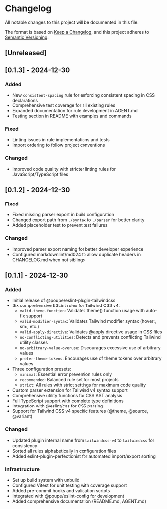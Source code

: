 # Changelog

All notable changes to this project will be documented in this file.

The format is based on [Keep a Changelog](https://keepachangelog.com/en/1.0.0/),
and this project adheres to [Semantic Versioning](https://semver.org/spec/v2.0.0.html).

## [Unreleased]

## [0.1.3] - 2024-12-30

### Added

- New `consistent-spacing` rule for enforcing consistent spacing in CSS declarations
- Comprehensive test coverage for all existing rules
- Expanded documentation for rule development in AGENT.md
- Testing section in README with examples and commands

### Fixed

- Linting issues in rule implementations and tests
- Import ordering to follow project conventions

### Changed

- Improved code quality with stricter linting rules for JavaScript/TypeScript files

## [0.1.2] - 2024-12-30

### Fixed

- Fixed missing parser export in build configuration
- Changed export path from `./syntax` to `./parser` for better clarity
- Added placeholder test to prevent test failures

### Changed

- Improved parser export naming for better developer experience
- Configured markdownlint/md024 to allow duplicate headers in CHANGELOG.md when
  not siblings

## [0.1.1] - 2024-12-30

### Added

- Initial release of @poupe/eslint-plugin-tailwindcss
- Six comprehensive ESLint rules for Tailwind CSS v4:
  - `valid-theme-function`: Validates theme() function usage with auto-fix support
  - `valid-modifier-syntax`: Validates Tailwind modifier syntax (hover:, sm:, etc.)
  - `valid-apply-directive`: Validates @apply directive usage in CSS files
  - `no-conflicting-utilities`: Detects and prevents conflicting Tailwind
    utility classes
  - `no-arbitrary-value-overuse`: Discourages excessive use of arbitrary values
  - `prefer-theme-tokens`: Encourages use of theme tokens over arbitrary values
- Three configuration presets:
  - `minimal`: Essential error prevention rules only
  - `recommended`: Balanced rule set for most projects
  - `strict`: All rules with strict settings for maximum code quality
- Custom parser extension for Tailwind v4 syntax support
- Comprehensive utility functions for CSS AST analysis
- Full TypeScript support with complete type definitions
- Integration with @eslint/css for CSS parsing
- Support for Tailwind CSS v4 specific features (@theme, @source, @variant)

### Changed

- Updated plugin internal name from `tailwindcss-v4` to `tailwindcss` for consistency
- Sorted all rules alphabetically in configuration files
- Added eslint-plugin-perfectionist for automated import/export sorting

### Infrastructure

- Set up build system with unbuild
- Configured Vitest for unit testing with coverage support
- Added pre-commit hooks and validation scripts
- Integrated with @poupe/eslint-config for development
- Added comprehensive documentation (README.md, AGENT.md)
